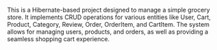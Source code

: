 This is a Hibernate-based project designed to manage a simple grocery store. It implements CRUD operations for various entities like User, Cart, Product, Category, Review, Order, OrderItem, and CartItem. The system allows for managing users, products, and orders, as well as providing a seamless shopping cart experience.
